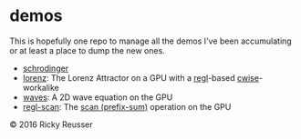 # demos

This is hopefully one repo to manage all the demos I've been accumulating or at least a place to dump the new ones.

- [schrodinger](http://rickyreusser.com/demos/schrodinger/)
- [lorenz](http://rickyreusser.com/demos/lorenz/): The Lorenz Attractor on a GPU with a [regl](https://github.com/regl-project/regl)-based [cwise](https://github.com/scijs/cwise)-workalike
- [waves](http://rickyreusser.com/demos/waves/): A 2D wave equation on the GPU
- [regl-scan](http://rickyreusser.com/demos/regl-scan/): The [scan (prefix-sum)](https://en.wikipedia.org/wiki/Prefix_sum) operation on the GPU

&copy; 2016 Ricky Reusser
